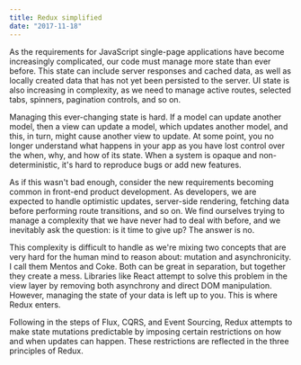 ```yaml
---
title: Redux simplified
date: "2017-11-18"
---
```


As the requirements for JavaScript single-page applications have become
increasingly complicated, our code must manage more state than ever before. This
state can include server responses and cached data, as well as locally created
data that has not yet been persisted to the server. UI state is also increasing
in complexity, as we need to manage active routes, selected tabs, spinners,
pagination controls, and so on.

Managing this ever-changing state is hard. If a model can update another model,
then a view can update a model, which updates another model, and this, in turn,
might cause another view to update. At some point, you no longer understand what
happens in your app as you have lost control over the when, why, and how of its
state. When a system is opaque and non-deterministic, it's hard to reproduce
bugs or add new features.

As if this wasn't bad enough, consider the new requirements becoming common in
front-end product development. As developers, we are expected to handle
optimistic updates, server-side rendering, fetching data before performing route
transitions, and so on. We find ourselves trying to manage a complexity that we
have never had to deal with before, and we inevitably ask the question: is it
time to give up? The answer is no.

This complexity is difficult to handle as we're mixing two concepts that are
very hard for the human mind to reason about: mutation and asynchronicity. I
call them Mentos and Coke. Both can be great in separation, but together they
create a mess. Libraries like React attempt to solve this problem in the view
layer by removing both asynchrony and direct DOM manipulation. However, managing
the state of your data is left up to you. This is where Redux enters.

Following in the steps of Flux, CQRS, and Event Sourcing, Redux attempts to make
state mutations predictable by imposing certain restrictions on how and when
updates can happen. These restrictions are reflected in the three principles of
Redux.
